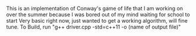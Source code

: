 This is an implementation of Conway's game of life that I am working on over the summer because I was bored out of my mind waiting for school to start
Very basic right now, just wanted to get a working algorithm, will fine tune. 
To Build, run "g++ driver.cpp -std=c++11 -o (name of output file)"

